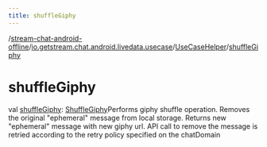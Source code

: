 ```yaml
---
title: shuffleGiphy
---
```

/[stream-chat-android-offline](../../index.md)/[io.getstream.chat.android.livedata.usecase](../index.md)/[UseCaseHelper](index.md)/[shuffleGiphy](shuffleGiphy.md)  
  
  
  
# shuffleGiphy  
val [shuffleGiphy](shuffleGiphy.md): [ShuffleGiphy](../ShuffleGiphy/index.md)Performs giphy shuffle operation. Removes the original "ephemeral" message from local storage. Returns new "ephemeral" message with new giphy url. API call to remove the message is retried according to the retry policy specified on the chatDomain
